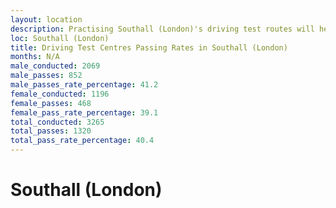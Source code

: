 ```yaml
---
layout: location
description: Practising Southall (London)'s driving test routes will help you become more confident in your gear-changing abilities.
loc: Southall (London)
title: Driving Test Centres Passing Rates in Southall (London)
months: N/A
male_conducted: 2069
male_passes: 852
male_passes_rate_percentage: 41.2
female_conducted: 1196
female_passes: 468
female_pass_rate_percentage: 39.1
total_conducted: 3265
total_passes: 1320
total_pass_rate_percentage: 40.4
---
```


# Southall (London)
